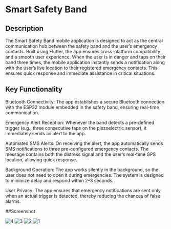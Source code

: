 # Smart Safety Band

## Description

The Smart Safety Band mobile application is designed to act as the central communication hub between the safety band and the user’s emergency contacts. Built using Flutter, the app ensures cross-platform compatibility and a smooth user experience. When the user is in danger and taps on their band three times, the mobile application instantly sends a notification along with the user’s live location to their registered emergency contacts. This ensures quick response and immediate assistance in critical situations.

## Key Functionality 

Bluetooth Connectivity: The app establishes a secure Bluetooth connection with the ESP32 module embedded in the safety band, ensuring real-time communication.

Emergency Alert Reception: Whenever the band detects a pre-defined trigger (e.g., three consecutive taps on the piezoelectric sensor), it immediately sends an alert to the app.

Automated SMS Alerts: On receiving the alert, the app automatically sends SMS notifications to three pre-configured emergency contacts. The message contains both the distress signal and the user’s real-time GPS location, allowing quick response.

Background Operation: The app works silently in the background, so the user does not need to open it during emergencies. The system is designed to minimize delay and respond within 2–3 seconds.

User Privacy: The app ensures that emergency notifications are sent only when an actual trigger is detected, thereby reducing the chances of false alarms.

##Screenshot

![4](https://github.com/user-attachments/assets/cffa00b0-5a42-498e-b633-dac71f16e6b6)
![3](https://github.com/user-attachments/assets/7da17608-6181-41a1-95df-2af8c3465ef6)
![2](https://github.com/user-attachments/assets/28ca6768-efe8-4f7e-bee8-2739a55f6db5)
![1](https://github.com/user-attachments/assets/7705385f-e21b-4143-af98-469b39c23cef)

